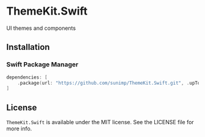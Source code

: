 # ThemeKit.Swift

UI themes and components

## Installation

### Swift Package Manager

```swift
dependencies: [
    .package(url: "https://github.com/sunimp/ThemeKit.Swift.git", .upToNextMajor(from: "2.1.9"))
]
```

## License

`ThemeKit.Swift` is available under the MIT license. See the LICENSE file for more info.
